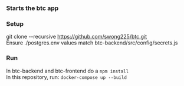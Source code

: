 ### Starts the btc app

### Setup
git clone --recursive https://github.com/swong225/btc.git   
Ensure ./postgres.env values match btc-backend/src/config/secrets.js  

### Run
In btc-backend and btc-frontend do a `npm install`  
In this repository, run: `docker-compose up --build`  
